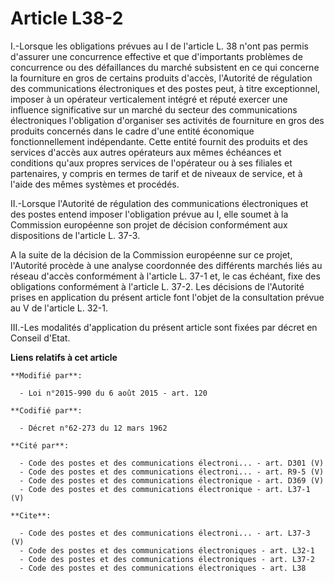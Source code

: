 # Article L38-2

I.-Lorsque les obligations prévues au I de l'article L. 38 n'ont pas permis d'assurer une concurrence effective et que
d'importants problèmes de concurrence ou des défaillances du marché subsistent en ce qui concerne la fourniture en gros de
certains produits d'accès, l'Autorité de régulation des communications électroniques et des postes peut, à titre
exceptionnel, imposer à un opérateur verticalement intégré et réputé exercer une influence significative sur un marché du
secteur des communications électroniques l'obligation d'organiser ses activités de fourniture en gros des produits concernés
dans le cadre d'une entité économique fonctionnellement indépendante. Cette entité fournit des produits et des services
d'accès aux autres opérateurs aux mêmes échéances et conditions qu'aux propres services de l'opérateur ou à ses filiales et
partenaires, y compris en termes de tarif et de niveaux de service, et à l'aide des mêmes systèmes et procédés. 

II.-Lorsque l'Autorité de régulation des communications électroniques et des postes entend imposer l'obligation prévue au I,
elle soumet à la Commission européenne son projet de décision conformément aux dispositions de l'article L. 37-3. 

A la suite de la décision de la Commission européenne sur ce projet, l'Autorité procède à une analyse coordonnée des
différents marchés liés au réseau d'accès conformément à l'article L. 37-1 et, le cas échéant, fixe des obligations
conformément à l'article L. 37-2. Les décisions de l'Autorité prises en application du présent article font l'objet de la
consultation prévue au         V de l'article L. 32-1. 

III.-Les modalités d'application du présent article sont fixées par décret en Conseil d'Etat.

**Liens relatifs à cet article**

	**Modifié par**:

	  - Loi n°2015-990 du 6 août 2015 - art. 120

	**Codifié par**:

	  - Décret n°62-273 du 12 mars 1962

	**Cité par**:

	  - Code des postes et des communications électroni... - art. D301 (V)
	  - Code des postes et des communications électroni... - art. R9-5 (V)
	  - Code des postes et des communications électronique - art. D369 (V)
	  - Code des postes et des communications électronique - art. L37-1 (V)

	**Cite**:

	  - Code des postes et des communications électroni... - art. L37-3 (V)
	  - Code des postes et des communications électroniques - art. L32-1
	  - Code des postes et des communications électroniques - art. L37-2
	  - Code des postes et des communications électroniques - art. L38
